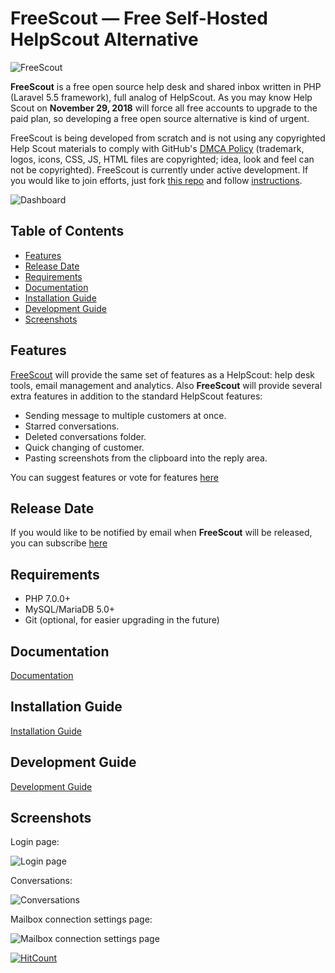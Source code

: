 # FreeScout — Free Self-Hosted HelpScout Alternative

![FreeScout](https://raw.githubusercontent.com/freescout-helpdesk/freescout/master/public/img/banner.png)

**FreeScout** is a free open source help desk and shared inbox written in PHP (Laravel 5.5 framework), full analog of HelpScout. As you may know Help Scout on **November 29, 2018** will force all free accounts to upgrade to the paid plan, so developing a free open source alternative is kind of urgent.

FreeScout is being developed from scratch and is not using any copyrighted Help Scout materials to comply with GitHub's [DMCA Policy](https://help.github.com/articles/dmca-takedown-policy/) (trademark, logos, icons, CSS, JS, HTML files are copyrighted; idea, look and feel can not be copyrighted). FreeScout is currently under active development. If you would like to join efforts, just fork [this repo](https://github.com/freescout-helpdesk/freescout) and follow [instructions](https://github.com/freescout-helpdesk/freescout/wiki/Development-Guide).

![Dashboard](https://freescout-helpdesk.github.io/img/screenshots/dashboard.png)

## Table of Contents
   * [Features](#features)
   * [Release Date](#release-date)
   * [Requirements](#requirements)
   * [Documentation](#documentation)
   * [Installation Guide](#installation-guide)
   * [Development Guide](#development-guide)
   * [Screenshots](#screenshots)

## Features

[FreeScout](https://github.com/freescout-helpdesk/freescout) will provide the same set of features as a HelpScout: help desk tools, email management and analytics. Also **FreeScout** will provide several extra features in addition to the standard HelpScout features:

  * Sending message to multiple customers at once.
  * Starred conversations.
  * Deleted conversations folder.
  * Quick changing of customer.
  * Pasting screenshots from the clipboard into the reply area.
  
You can suggest features or vote for features [here](https://feedback.userreport.com/25a3cb5f-e4bd-4470-b6f3-79fcfaa8e90f/#ideas/popular)

## Release Date

If you would like to be notified by email when **FreeScout** will be released, you can subscribe [here](https://feedburner.google.com/fb/a/mailverify?uri=freescout)

## Requirements

  * PHP 7.0.0+
  * MySQL/MariaDB 5.0+
  * Git (optional, for easier upgrading in the future)

## Documentation

[Documentation](https://github.com/freescout-helpdesk/freescout/wiki)

## Installation Guide

[Installation Guide](https://github.com/freescout-helpdesk/freescout/wiki/Installation-Guide)

## Development Guide

[Development Guide](https://github.com/freescout-helpdesk/freescout/wiki/Development-Guide)

## Screenshots

Login page:

![Login page](https://freescout-helpdesk.github.io/img/screenshots/freescout-login.png)

Conversations:

![Conversations](https://freescout-helpdesk.github.io/img/screenshots/conversations.png)

Mailbox connection settings page:

![Mailbox connection settings page](https://freescout-helpdesk.github.io/img/screenshots/mailbox-connection.png)


[![HitCount](http://hits.dwyl.io/freescout-helpdesk/freescout.svg)](http://hits.dwyl.io/freescout-helpdesk/freescout)